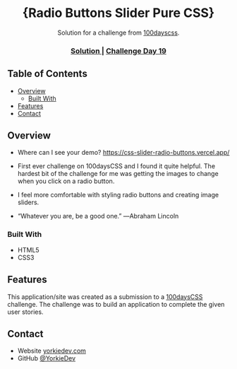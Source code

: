 <h1 align="center">{Radio Buttons Slider Pure CSS}</h1>

<div align="center">
   Solution for a challenge from  <a href="https://100dayscss.com/" target="_blank">100dayscss</a>.
</div>

<div align="center">
  <h3>
    <a href="https://css-slider-radio-buttons.vercel.app/">
      Solution
    </a>
    <span> | </span>
    <a href="https://100dayscss.com/">
      Challenge Day 19
    </a>
  </h3>
</div>

## Table of Contents

- [Overview](#overview)
  - [Built With](#built-with)
- [Features](#features)
- [Contact](#contact)

<!-- OVERVIEW -->

## Overview

- Where can I see your demo?
https://css-slider-radio-buttons.vercel.app/

- First ever challenge on 100daysCSS and I found it quite helpful. The hardest bit of the challenge for me was getting the images to change when you click on a radio button.
- I feel more comfortable with styling radio buttons and creating image sliders. 
- “Whatever you are, be a good one.” ―Abraham Lincoln

### Built With

<!-- This section should list any major frameworks that you built your project using. Here are a few examples.-->

- HTML5
- CSS3

## Features

<!-- List the features of your application or follow the template. Don't share the figma file here :) -->

This application/site was created as a submission to a [100daysCSS](https://100dayscss.com/) challenge. The challenge was to build an application to complete the given user stories.


## Contact

- Website [yorkiedev.com](https://www.yorkiedev.com)
- GitHub [@YorkieDev](https://{github.com/YorkieDev})
